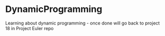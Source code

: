 # DynamicProgramming
Learning about dynamic programming - once done will go back to project 18 in Project Euler repo
